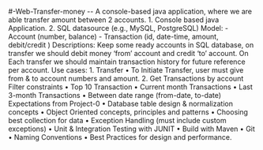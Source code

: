 #-Web-Transfer-money --
A console-based java application, where we are able transfer amount between 2 accounts. 1. Console based java Application. 2. SQL datasource (e.g., MySQL, PostgreSQL) Model: - Account (number, balance) - Transaction (id, date-time, amount, debit/credit ) Descriptions: Keep some ready accounts in SQL database, on transfer we should debit money ‘from’ account and credit ‘to’ account. On Each transfer we should maintain transaction history for future reference per account. Use cases: 1. Transfer • To Initiate Transfer, user must give from & to account numbers and amount. 2. Get Transactions by account Filter constraints • Top 10 Transaction • Current month Transactions • Last 3-month Transactions • Between date range (from-date, to-date) Expectations from Project-0 • Database table design & normalization concepts • Object Oriented concepts, principles and patterns • Choosing best collection for data • Exception Handling (must include custom exceptions) • Unit & Integration Testing with JUNIT • Build with Maven • Git • Naming Conventions • Best Practices for design and performance.
